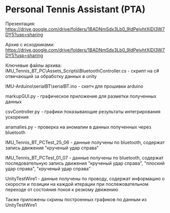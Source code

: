 # Personal Tennis Assistant (PTA)
Презентация:
https://drive.google.com/drive/folders/1BADNmSdx3Lb0_9ldPejyhtXjDI3W7DY5?usp=sharing

Архив с исходниками:
https://drive.google.com/drive/folders/1BADNmSdx3Lb0_9ldPejyhtXjDI3W7DY5?usp=sharing

Ключевые файлы архива:
IMU_Tennis_BT_PC\Assets\_Scripts\BluetoothController.cs - скрипт на c# отвечающий за обработку данных в unity

IMU-Arduino\serialBT\serialBT.ino - скетч для прошивки arduino

markupGUI.py - графическое приложение для разметки полученных данных

csvController.py - графики показывающие результаты интегрирования ускорения

anamalies.py - проверка на аномалии в данных полученных через bluetooth

IMU_Tennis_BT_PCTest_25_06 - данные получены по bluetooth, содержат запись движения "крученый удар справа"

IMU_Tennis_BT_PCTest_01_07 - данные получены по bluetooth, содержат последовательную запись движения "крученый удар справа", "плоский удар справа", "крученый удар справа"

UnityTestWire1 - данные получены по проводу, содержат информацию о скорости и позиции на каждой итерации при послежовательном переходе от состояния покоя к резкому движению

Также приложены скрины построенных графиков по данным из UnityTestWire1
